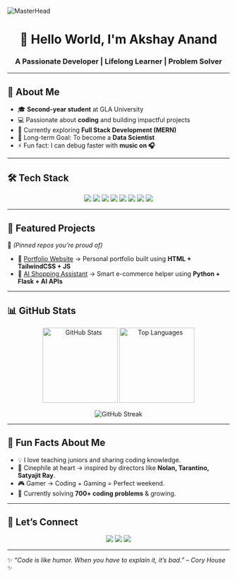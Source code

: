 <!-- Banner -->
![MasterHead](https://i.pinimg.com/originals/57/e3/53/57e353468c03daab4846f3c3418f436f.gif)

<h1 align="center">👋 Hello World, I'm Akshay Anand</h1>
<h3 align="center">A Passionate Developer | Lifelong Learner | Problem Solver</h3>

---

## 🚀 About Me  
- 🎓 **Second-year student** at GLA University  
- 💻 Passionate about **coding** and building impactful projects  
- 🌱 Currently exploring **Full Stack Development (MERN)**  
- 🎯 Long-term Goal: To become a **Data Scientist**  
- ⚡ Fun fact: I can debug faster with **music on 🎧**  

---

## 🛠️ Tech Stack  
<p align="center">
  <img src="https://img.shields.io/badge/Python-3776AB?style=for-the-badge&logo=python&logoColor=white" />
  <img src="https://img.shields.io/badge/JavaScript-F7DF1E?style=for-the-badge&logo=javascript&logoColor=black" />
  <img src="https://img.shields.io/badge/Java-007396?style=for-the-badge&logo=java&logoColor=white" />
  <img src="https://img.shields.io/badge/SQL-4479A1?style=for-the-badge&logo=MySQL&logoColor=white" />
  <img src="https://img.shields.io/badge/HTML5-E34F26?style=for-the-badge&logo=html5&logoColor=white" />
  <img src="https://img.shields.io/badge/CSS3-1572B6?style=for-the-badge&logo=css3&logoColor=white" />
  <img src="https://img.shields.io/badge/Node.js-43853D?style=for-the-badge&logo=node.js&logoColor=white" />
  <img src="https://img.shields.io/badge/MongoDB-4EA94B?style=for-the-badge&logo=mongodb&logoColor=white" />
</p>

---

## 📂 Featured Projects
🚧 *(Pinned repos you’re proud of)*  
- 🔹 [Portfolio Website](https://github.com/codedreammer/Portfolio.git) → Personal portfolio built using **HTML + TailwindCSS + JS**  
- 🔹 [AI Shopping Assistant](https://github.com/codedreammer/AI-Shopping-Assistent.git) → Smart e-commerce helper using **Python + Flask + AI APIs**  

---

## 📊 GitHub Stats
<p align="center">
  <img src="https://github-readme-stats.vercel.app/api?username=codedreammer&show_icons=true&theme=tokyonight" alt="GitHub Stats" height="170"/>
  <img src="https://github-readme-stats.vercel.app/api/top-langs/?username=codedreammer&layout=compact&theme=tokyonight" alt="Top Languages" height="170"/>
</p>

<p align="center">
  <img src="https://github-readme-streak-stats.herokuapp.com/?user=codedreammer&theme=tokyonight" alt="GitHub Streak"/>
</p>

---

## 🌟 Fun Facts About Me  
- 💡 I love teaching juniors and sharing coding knowledge.  
- 🎥 Cinephile at heart → inspired by directors like **Nolan, Tarantino, Satyajit Ray**.  
- 🎮 Gamer → Coding + Gaming = Perfect weekend.  
- 📝 Currently solving **700+ coding problems** & growing.  

---

## 🤝 Let’s Connect
<p align="center">
  <a href="https://linkedin.com/in/your-linkedin"><img src="https://img.shields.io/badge/LinkedIn-0A66C2?style=for-the-badge&logo=linkedin&logoColor=white"/></a>
  <a href="mailto:yourmail@gmail.com"><img src="https://img.shields.io/badge/Gmail-D14836?style=for-the-badge&logo=gmail&logoColor=white"/></a>
  <a href="https://github.com/codedreammer"><img src="https://img.shields.io/badge/GitHub-100000?style=for-the-badge&logo=github&logoColor=white"/></a>
</p>

---

✨ *“Code is like humor. When you have to explain it, it’s bad.” – Cory House* ✨
